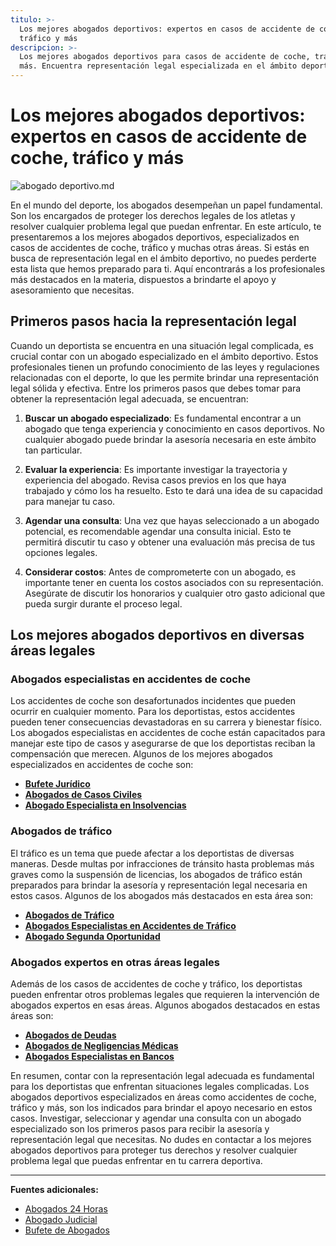 ```yaml
---
titulo: >-
  Los mejores abogados deportivos: expertos en casos de accidente de coche,
  tráfico y más
descripcion: >-
  Los mejores abogados deportivos para casos de accidente de coche, tráfico y
  más. Encuentra representación legal especializada en el ámbito deportivo.
---
```


# Los mejores abogados deportivos: expertos en casos de accidente de coche, tráfico y más

 ![abogado deportivo.md](./img/abogado-deportivo-1.webp)



En el mundo del deporte, los abogados desempeñan un papel fundamental. Son los encargados de proteger los derechos legales de los atletas y resolver cualquier problema legal que puedan enfrentar. En este artículo, te presentaremos a los mejores abogados deportivos, especializados en casos de accidentes de coche, tráfico y muchas otras áreas. Si estás en busca de representación legal en el ámbito deportivo, no puedes perderte esta lista que hemos preparado para ti. Aquí encontrarás a los profesionales más destacados en la materia, dispuestos a brindarte el apoyo y asesoramiento que necesitas.

## **Primeros pasos hacia la representación legal**

Cuando un deportista se encuentra en una situación legal complicada, es crucial contar con un abogado especializado en el ámbito deportivo. Estos profesionales tienen un profundo conocimiento de las leyes y regulaciones relacionadas con el deporte, lo que les permite brindar una representación legal sólida y efectiva. Entre los primeros pasos que debes tomar para obtener la representación legal adecuada, se encuentran:

1. **Buscar un abogado especializado**: Es fundamental encontrar a un abogado que tenga experiencia y conocimiento en casos deportivos. No cualquier abogado puede brindar la asesoría necesaria en este ámbito tan particular.

2. **Evaluar la experiencia**: Es importante investigar la trayectoria y experiencia del abogado. Revisa casos previos en los que haya trabajado y cómo los ha resuelto. Esto te dará una idea de su capacidad para manejar tu caso.

3. **Agendar una consulta**: Una vez que hayas seleccionado a un abogado potencial, es recomendable agendar una consulta inicial. Esto te permitirá discutir tu caso y obtener una evaluación más precisa de tus opciones legales.

4. **Considerar costos**: Antes de comprometerte con un abogado, es importante tener en cuenta los costos asociados con su representación. Asegúrate de discutir los honorarios y cualquier otro gasto adicional que pueda surgir durante el proceso legal.

## **Los mejores abogados deportivos en diversas áreas legales**

### **Abogados especialistas en accidentes de coche**

Los accidentes de coche son desafortunados incidentes que pueden ocurrir en cualquier momento. Para los deportistas, estos accidentes pueden tener consecuencias devastadoras en su carrera y bienestar físico. Los abogados especialistas en accidentes de coche están capacitados para manejar este tipo de casos y asegurarse de que los deportistas reciban la compensación que merecen. Algunos de los mejores abogados especializados en accidentes de coche son:

- [**Bufete Jurídico**](bufete-juridico)
- [**Abogados de Casos Civiles**](abogados-de-casos-civiles)
- [**Abogado Especialista en Insolvencias**](abogado-especialista-en-insolvencias)

### **Abogados de tráfico**

El tráfico es un tema que puede afectar a los deportistas de diversas maneras. Desde multas por infracciones de tránsito hasta problemas más graves como la suspensión de licencias, los abogados de tráfico están preparados para brindar la asesoría y representación legal necesaria en estos casos. Algunos de los abogados más destacados en esta área son:

- [**Abogados de Tráfico**](abogados-de-trafico)
- [**Abogados Especialistas en Accidentes de Tráfico**](abogados-especialistas-en-accidentes-de-trafico)
- [**Abogado Segunda Oportunidad**](abogado-segunda-oportunidad)

### **Abogados expertos en otras áreas legales**

Además de los casos de accidentes de coche y tráfico, los deportistas pueden enfrentar otros problemas legales que requieren la intervención de abogados expertos en esas áreas. Algunos abogados destacados en estas áreas son:

- [**Abogados de Deudas**](abogados-deudas)
- [**Abogados de Negligencias Médicas**](abogados-negligencias-medicas)
- [**Abogados Especialistas en Bancos**](abogados-especialistas-en-bancos)



En resumen, contar con la representación legal adecuada es fundamental para los deportistas que enfrentan situaciones legales complicadas. Los abogados deportivos especializados en áreas como accidentes de coche, tráfico y más, son los indicados para brindar el apoyo necesario en estos casos. Investigar, seleccionar y agendar una consulta con un abogado especializado son los primeros pasos para recibir la asesoría y representación legal que necesitas. No dudes en contactar a los mejores abogados deportivos para proteger tus derechos y resolver cualquier problema legal que puedas enfrentar en tu carrera deportiva.

---

**Fuentes adicionales:**

- [Abogados 24 Horas](abogados-24-horas)
- [Abogado Judicial](abogado-judicial)
- [Bufete de Abogados](bufete-de-abogados)
